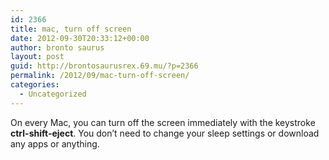 ```yaml
---
id: 2366
title: mac, turn off screen
date: 2012-09-30T20:33:12+00:00
author: bronto saurus
layout: post
guid: http://brontosaurusrex.69.mu/?p=2366
permalink: /2012/09/mac-turn-off-screen/
categories:
  - Uncategorized
---
```

On every Mac, you can turn off the screen immediately with the keystroke **ctrl-shift-eject**. You don&#8217;t need to change your sleep settings or download any apps or anything.